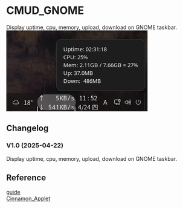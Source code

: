 # CMUD_GNOME
Display uptime, cpu, memory, upload, download on GNOME taskbar.  
![alt](preview.png)

## Changelog
### V1.0 (2025-04-22)
Display uptime, cpu, memory, upload, download on GNOME taskbar. 

## Reference
[guide](https://gjs.guide/extensions/development/creating.html)  
[Cinnamon_Applet](https://github.com/sonichy/Cinnamon_Applet)
